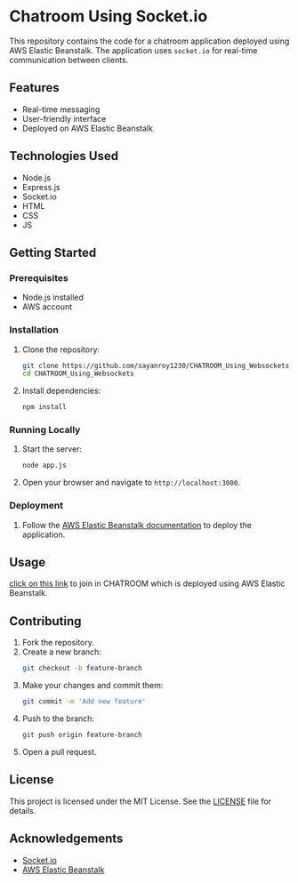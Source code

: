 # Chatroom Using Socket.io

This repository contains the code for a chatroom application deployed using AWS Elastic Beanstalk. The application uses `socket.io` for real-time communication between clients.

## Features

- Real-time messaging
- User-friendly interface
- Deployed on AWS Elastic Beanstalk

## Technologies Used

- Node.js
- Express.js
- Socket.io
- HTML
- CSS
- JS
  
## Getting Started

### Prerequisites

- Node.js installed
- AWS account

### Installation

1. Clone the repository:
    ```bash
    git clone https://github.com/sayanroy1230/CHATROOM_Using_Websockets.git
    cd CHATROOM_Using_Websockets
    ```
2. Install dependencies:
    ```bash
    npm install
    ```

### Running Locally

1. Start the server:
    ```bash
    node app.js
    ```
2. Open your browser and navigate to `http://localhost:3000`.

### Deployment

1. Follow the [AWS Elastic Beanstalk documentation](https://docs.aws.amazon.com/elasticbeanstalk/latest/dg/Welcome.html) to deploy the application.

## Usage

[click on this link](http://chatroom-env.eba-k2ny8d3f.ap-south-1.elasticbeanstalk.com/) to join in CHATROOM which is deployed using AWS Elastic Beanstalk.


## Contributing

1. Fork the repository.
2. Create a new branch:
    ```bash
    git checkout -b feature-branch
    ```
3. Make your changes and commit them:
    ```bash
    git commit -m 'Add new feature'
    ```
4. Push to the branch:
    ```bash
    git push origin feature-branch
    ```
5. Open a pull request.

## License

This project is licensed under the MIT License. See the [LICENSE](LICENSE) file for details.

## Acknowledgements

- [Socket.io](https://socket.io/)
- [AWS Elastic Beanstalk](https://aws.amazon.com/elasticbeanstalk/)

